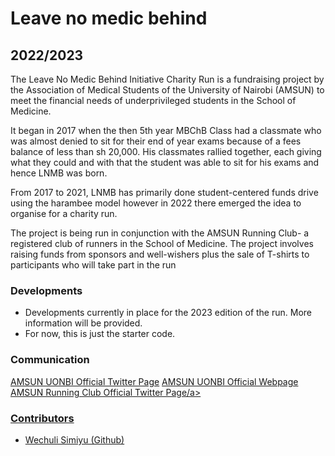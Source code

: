 # Leave no medic behind

## 2022/2023

The Leave No Medic Behind Initiative Charity Run is a fundraising project by the Association of Medical Students of the University of Nairobi (AMSUN) to meet the financial needs of underprivileged students in the School of Medicine.

It began in 2017 when the then 5th year MBChB Class had a classmate who was almost denied to sit for their end of year exams because of a fees balance of less than sh 20,000. His classmates rallied together, each giving what they could and with that the student was able to sit for his exams and hence LNMB was born.

From 2017 to 2021, LNMB has primarily done student-centered funds drive using the harambee model however in 2022 there emerged the idea to organise for a charity run.

The project is being run in conjunction with the AMSUN Running Club- a registered club of runners in the School of Medicine. The project involves raising funds from sponsors and well-wishers plus the sale of T-shirts to participants who will take part in the run 

### Developments
- Developments currently in place for the 2023 edition of the run. More information will be provided.
- For now, this is just the starter code.

### Communication
<a href="https://twitter.com/amsunuonbi">AMSUN UONBI Official Twitter Page</a>
<a href="https://www.amsun-uon.org/">AMSUN UONBI Official Webpage</a>
<a href="https://twitter.com/AMSUNrunning">AMSUN Running Club Official Twitter Page/a>

### Contributors
<ul>
    <li><a href="https://github.com/wechu07">Wechuli Simiyu (Github)</a></li>
</ul>